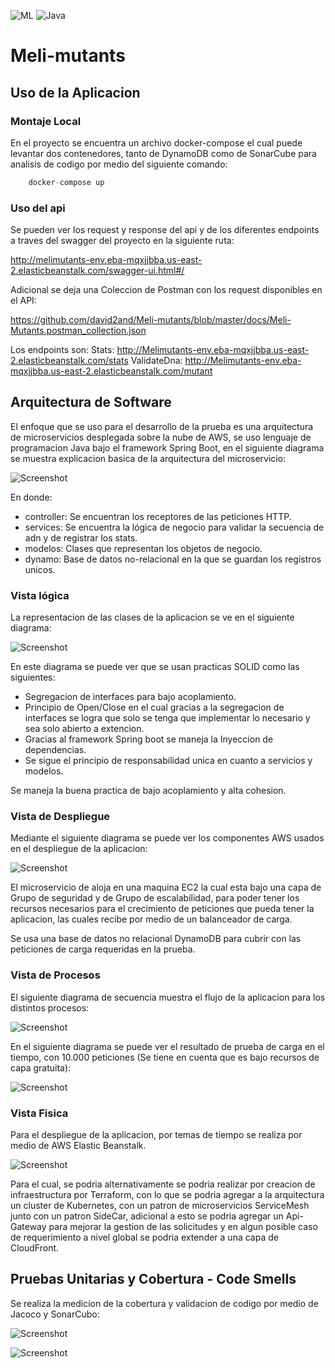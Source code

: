 ![ML](https://img.shields.io/badge/ML-Marcado%20Libre-yellow)
![Java](https://img.shields.io/badge/Java-1.8-brightgreen)

# Meli-mutants

## Uso de la Aplicacion

### Montaje Local

En el proyecto se encuentra un archivo docker-compose el cual puede levantar dos contenedores, tanto de DynamoDB como de SonarCube para analisis de codigo por medio del siguiente comando:
```java
	docker-compose up
```

### Uso del api

Se pueden ver los request y response del api y de los diferentes endpoints a traves del swagger del proyecto en la siguiente ruta:

http://melimutants-env.eba-mqxjjbba.us-east-2.elasticbeanstalk.com/swagger-ui.html#/

Adicional se deja una Coleccion de Postman con los request disponibles en el API:

https://github.com/david2and/Meli-mutants/blob/master/docs/Meli-Mutants.postman_collection.json

Los endpoints son:
Stats:
http://Melimutants-env.eba-mqxjjbba.us-east-2.elasticbeanstalk.com/stats
ValidateDna:
http://Melimutants-env.eba-mqxjjbba.us-east-2.elasticbeanstalk.com/mutant


## Arquitectura de Software

El enfoque que se uso para el desarrollo de la prueba es una arquitectura de microservicios desplegada sobre la nube de AWS, se uso lenguaje de programacion Java bajo el framework Spring Boot, en el siguiente diagrama se muestra explicacion basica de la arquitectura del microservicio:

![Screenshot](https://github.com/david2and/Meli-mutants/blob/master/docs/resources/BasicArchitecture.png?raw=true)

En donde:
* controller: Se encuentran los receptores de las peticiones HTTP.
* services: Se encuentra la lógica de negocio para validar la secuencia de adn y de registrar los stats.
* modelos: Clases que representan los objetos de negocio.
* dynamo: Base de datos no-relacional en la que se guardan los registros unicos.

### Vista lógica

La representacion de las clases de la aplicacion se ve en el siguiente diagrama:

![Screenshot](https://github.com/david2and/Meli-mutants/blob/master/docs/resources/ClassDiagram.png?raw=true)

En este diagrama se puede ver que se usan practicas SOLID como las siguientes:
* Segregacion de interfaces para bajo acoplamiento.
* Principio de Open/Close en el cual gracias a la segregacion de interfaces se logra que solo se tenga que implementar lo necesario y sea solo abierto a extencion.
* Gracias al framework Spring boot se maneja la Inyeccion de dependencias.
* Se sigue el principio de responsabilidad unica en cuanto a servicios y modelos.

Se maneja la buena practica de bajo acoplamiento y alta cohesion.

### Vista de Despliegue

Mediante el siguiente diagrama se puede ver los componentes AWS usados en el despliegue de la aplicacion:

![Screenshot](https://github.com/david2and/Meli-mutants/blob/master/docs/resources/AWS%20Components.png?raw=true)

El microservicio de aloja en una maquina EC2 la cual esta bajo una capa de Grupo de seguridad y de Grupo de escalabilidad, para poder tener los recursos necesarios para el crecimiento de peticiones que pueda tener la aplicacion, las cuales recibe por medio de un balanceador de carga.

Se usa una base de datos no relacional DynamoDB para cubrir con las peticiones de carga requeridas en la prueba.

### Vista de Procesos

El siguiente diagrama de secuencia muestra el flujo de la aplicacion para los distintos procesos:

![Screenshot](https://github.com/david2and/Meli-mutants/blob/master/docs/resources/SecuenceDiagram.png?raw=true)

En el siguiente diagrama se puede ver el resultado de prueba de carga en el tiempo, con 10.000 peticiones (Se tiene en cuenta que es bajo recursos de capa gratuita):

![Screenshot](https://github.com/david2and/Meli-mutants/blob/master/docs/resources/ReportOverTime.PNG?raw=true)

### Vista Fisica

Para el despliegue de la aplicacion, por temas de tiempo se realiza por medio de AWS Elastic Beanstalk.

![Screenshot](https://github.com/david2and/Meli-mutants/blob/master/docs/resources/elastic-beanstalk.jpg?raw=true)

Para el cual, se podria alternativamente se podria realizar por creacion de infraestructura por Terraform, con lo que se podria agregar a la arquitectura un cluster de Kubernetes, con un patron de microservicios ServiceMesh junto con un patron SideCar, adicional a esto se podria agregar un Api-Gateway para mejorar la gestion de las solicitudes y en algun posible caso de requerimiento a nivel global se podria extender a una capa de CloudFront.

## Pruebas Unitarias y Cobertura - Code Smells
Se realiza la medicion de la cobertura y validacion de codigo por medio de Jacoco y SonarCubo:

![Screenshot](https://github.com/david2and/Meli-mutants/blob/master/docs/resources/Coverage.PNG?raw=true)

![Screenshot](https://github.com/david2and/Meli-mutants/blob/master/docs/resources/CoveragePorcentage.PNG?raw=true)





